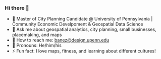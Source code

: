 ### Hi there 👋


- 🧠 Master of City Planning Candidate @ University of Pennsylvania | Community Economic Develpoment & Geospatial Data Science
- 💬 Ask me about geospatial analytics, city planning, small businesses, placemaking, and maps  
- 📩 How to reach me: banez@design.upenn.edu
- 👤 Pronouns: He/him/his
- ⚡ Fun fact: I love maps, fitness, and learning about different cultures!

